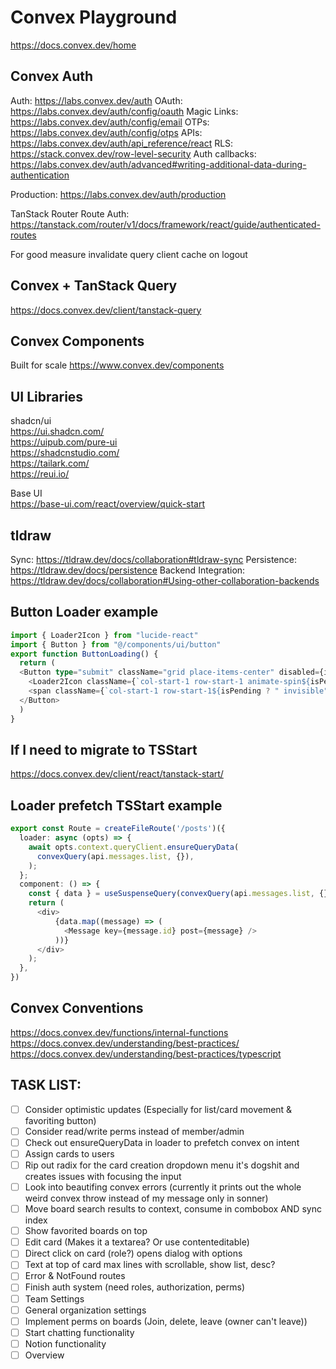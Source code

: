 # Convex Playground

https://docs.convex.dev/home

## Convex Auth

Auth: https://labs.convex.dev/auth
OAuth: https://labs.convex.dev/auth/config/oauth
Magic Links: https://labs.convex.dev/auth/config/email
OTPs: https://labs.convex.dev/auth/config/otps
APIs: https://labs.convex.dev/auth/api_reference/react
RLS: https://stack.convex.dev/row-level-security
Auth callbacks: https://labs.convex.dev/auth/advanced#writing-additional-data-during-authentication

Production: https://labs.convex.dev/auth/production

TanStack Router Route Auth: https://tanstack.com/router/v1/docs/framework/react/guide/authenticated-routes

For good measure invalidate query client cache on logout

## Convex + TanStack Query

https://docs.convex.dev/client/tanstack-query

## Convex Components

Built for scale
https://www.convex.dev/components

## UI Libraries

shadcn/ui  
https://ui.shadcn.com/  
https://uipub.com/pure-ui  
https://shadcnstudio.com/  
https://tailark.com/  
https://reui.io/

Base UI  
https://base-ui.com/react/overview/quick-start

## tldraw

Sync: https://tldraw.dev/docs/collaboration#tldraw-sync
Persistence: https://tldraw.dev/docs/persistence
Backend Integration: https://tldraw.dev/docs/collaboration#Using-other-collaboration-backends

## Button Loader example

```typescript
import { Loader2Icon } from "lucide-react"
import { Button } from "@/components/ui/button"
export function ButtonLoading() {
  return (
  <Button type="submit" className="grid place-items-center" disabled={isPending}>
    <Loader2Icon className={`col-start-1 row-start-1 animate-spin${isPending ? " visible" : " invisible"}`} />
    <span className={`col-start-1 row-start-1${isPending ? " invisible" : " visible"}`}>Create board</span>
  </Button>
  )
}
```

## If I need to migrate to TSStart

https://docs.convex.dev/client/react/tanstack-start/

## Loader prefetch TSStart example

```typescript
export const Route = createFileRoute('/posts')({
  loader: async (opts) => {
    await opts.context.queryClient.ensureQueryData(
      convexQuery(api.messages.list, {}),
    );
  };
  component: () => {
    const { data } = useSuspenseQuery(convexQuery(api.messages.list, {}));
    return (
      <div>
	      {data.map((message) => (
	        <Message key={message.id} post={message} />
	      ))}
      </div>
    );
  },
})
```

## Convex Conventions

https://docs.convex.dev/functions/internal-functions
https://docs.convex.dev/understanding/best-practices/
https://docs.convex.dev/understanding/best-practices/typescript

## TASK LIST:

- [ ] Consider optimistic updates (Especially for list/card movement & favoriting button)
- [ ] Consider read/write perms instead of member/admin
- [ ] Check out ensureQueryData in loader to prefetch convex on intent
- [ ] Assign cards to users
- [ ] Rip out radix for the card creation dropdown menu it's dogshit and creates issues with focusing the input
- [ ] Look into beautifing convex errors (currently it prints out the whole weird convex throw instead of my message only in sonner)
- [ ] Move board search results to context, consume in combobox AND sync index
- [ ] Show favorited boards on top
- [ ] Edit card (Makes it a textarea? Or use contenteditable)
- [ ] Direct click on card (role?) opens dialog with options
- [ ] Text at top of card max lines with scrollable, show list, desc?
- [ ] Error & NotFound routes
- [ ] Finish auth system (need roles, authorization, perms)
- [ ] Team Settings
- [ ] General organization settings
- [ ] Implement perms on boards (Join, delete, leave (owner can't leave))
- [ ] Start chatting functionality
- [ ] Notion functionality
- [ ] Overview
